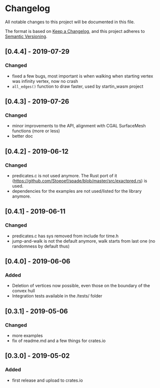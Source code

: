 

# Changelog

All notable changes to this project will be documented in this file.

The format is based on [Keep a Changelog](https://keepachangelog.com/en/1.0.0/),
and this project adheres to [Semantic Versioning](https://semver.org/spec/v2.0.0.html).


## [0.4.4] - 2019-07-29
### Changed
- fixed a few bugs, most important is when walking when starting vertex was infinity vertex, now no crash
- `all_edges()` function to draw faster, used by startin_wasm project


## [0.4.3] - 2019-07-26
### Changed
- minor improvements to the API, alignment with CGAL SurfaceMesh functions (more or less)
- better doc


## [0.4.2] - 2019-06-12
### Changed
- predicates.c is not used anymore. The Rust port of it (https://github.com/Stoeoef/spade/blob/master/src/exactpred.rs) is used.
- dependencies for the examples are not used/listed for the library anymore.


## [0.4.1] - 2019-06-11
### Changed
- predicates.c has sys removed from include for time.h
- jump-and-walk is not the default anymore, walk starts from last one (no randomness by default thus)


## [0.4.0] - 2019-06-06
### Added
- Deletion of vertices now possible, even those on the boundary of the convex hull
- Integration tests available in the /tests/ folder

## [0.3.1] - 2019-05-06
### Changed
- more examples
- fix of readme.md and a few things for crates.io

## [0.3.0] - 2019-05-02
### Added
- first release and upload to crates.io

